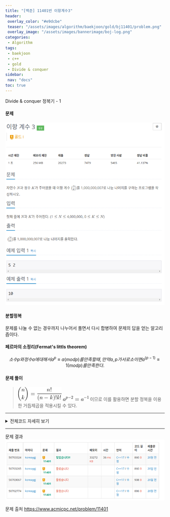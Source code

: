 ```yaml
---
title: "[백준] 11401번 이항계수3"
header:
 overlay_color: "#e9dcbe"
 teaser: "/assets/images/algorithm/baekjoon/gold/bj11401/problem.png"
 overlay_image: "/assets/images/bannerimage/boj-log.png"
categories:
 - Algorithm
tags:
 - baekjoon
 - c++
 - gold
 - Divide & conquer
sidebar:
 nav: "docs"
toc: true
---
```


Divide & conquer 정복기 - 1

#### 문제
[![11401.cpp](/assets/images/algorithm/baekjoon/gold/bj11401/problem.png)](https://www.acmicpc.net/problem/11401)

#### 분할정복
 문제를 나눌 수 없는 경우까지 나누어서 풀면서 다시 합병하여 문제의 답을 얻는 알고리즘이다.

#### 페르마의 소정리(Fermat's littls theorem)
$$
    소수p와 정수a에 대해서 a^p \equiv a(mod p)를 만족할때,
    만약 a, p가 서로소이면 a^(p-1) \equiv 1(mod p)를 만족한다.
$$

#### 문제 풀이
 > ![11401.cpp](/assets/images/algorithm/baekjoon/gold/bj11401/sol2.png)
 > ![11401.cpp](/assets/images/algorithm/baekjoon/gold/bj11401/sol1.png)
 이므로 이를 활용하면 분할 정복을 이용한 거듭제곱을 적용시킬 수 있다.

 -------

 <details>
 <summary>전체코드 자세히 보기</summary>
 <div markdown="1">

```cpp
#include <iostream>
#include <algorithm>
#include <vector>
#define mod 1000000007
using namespace std;
//분할 정복을 이용한 거듭제곱
long long int solution(long long int a, long long int b){ 
    if(b == 1)
        return a % mod;
    long long int tmp = solution(a, b / 2);
    if(b % 2 == 0)
        return (tmp * tmp) % mod;
    else
        return (((tmp * tmp) % mod) * a) % mod;
}
int main(void){
    cin.tie(NULL);
    cout.tie(NULL);
    ios::sync_with_stdio(false);
    int n, k;
    cin >> n >> k;
    vector<long long int> memo(4000001, 0);
    memo[0] = 1;
    for(int i = 1; i <= n; i++){
        memo[i] = (memo[i - 1] * i) % mod;
    }
    if(n == k || !k){
        cout << "1\n";
        return 0;
    }
    // temp = (n-k)!k!, answer = n! / temp
    long long int temp = (memo[k] * memo[n - k]) % mod;
    long long int answer = (memo[n] * solution(temp, mod - 2)) % mod; 
    cout << answer << "\n";
    return 0;
}
 ```
 </div>
 </details>

------


문제 결과
![result](/assets/images/algorithm/baekjoon/gold/bj11401/result.png)

문제 출처
<https://www.acmicpc.net/problem/11401>